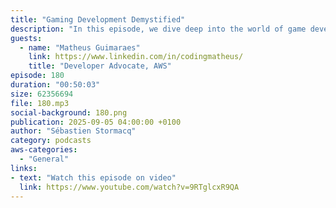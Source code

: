 ```yaml
---
title: "Gaming Development Demystified"
description: "In this episode, we dive deep into the world of game development with our special guest Matheus, a former game developer turned AWS Developer Advocate. We explore why and how to get started in game development, discussing everything from game engines to the technical challenges of creating games. Matheus shares his personal journey from Brazil to becoming a game developer, and provides practical advice for developers looking to enter the gaming industry. We cover essential topics like game physics, matchmaking engines, testing strategies, and the intersection between game development and cloud computing. Whether you're a seasoned developer curious about gaming or a complete beginner, this episode offers valuable insights into the creative and technical aspects of game development. This episode is also available on video https://www.youtube.com/watch?v=9RTglcxR9QA"
guests:
  - name: "Matheus Guimaraes"
    link: https://www.linkedin.com/in/codingmatheus/
    title: "Developer Advocate, AWS"
episode: 180
duration: "00:50:03" 
size: 62356694
file: 180.mp3
social-background: 180.png
publication: 2025-09-05 04:00:00 +0100
author: "Sébastien Stormacq"
category: podcasts
aws-categories:
  - "General"
links:
- text: "Watch this episode on video"
  link: https://www.youtube.com/watch?v=9RTglcxR9QA
---
```

